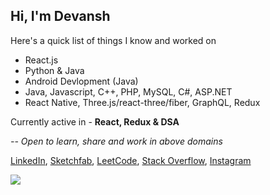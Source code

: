 ## Hi, I'm Devansh

Here's a quick list of things I know and worked on
- React.js
- Python & Java
- Android Devlopment (Java)
- Java, Javascript, C++, PHP, MySQL, C#, ASP.NET
- React Native, Three.js/react-three/fiber, GraphQL, Redux

Currently active in - **React, Redux & DSA**

*-- Open to learn, share and work in above domains*

<a href="https://www.linkedin.com/in/devanshgupta-/">LinkedIn</a>,
<a href="https://sketchfab.com/raghav-wd">Sketchfab</a>,
<a href="https://leetcode.com/raghav-wd">LeetCode</a>,
<a href="https://stackoverflow.com/users/11886417/raghav-wd">Stack Overflow</a>,
<a href="https://www.instagram.com/r.a.g.h.a._v/">Instagram</a>

<img src="https://github-readme-stats.vercel.app/api?username=raghav-wd&bg_color=00838f&hide_title=true&text_color=e0f7fa" />
